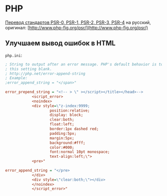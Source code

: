 # PHP

[Перевод стандартов PSR-0, PSR-1, PSR-2, PSR-3, PSR-4](http://svyatoslav.biz/misc/psr_translation/) на русский, оригинал: [http://www.php-fig.org/psr/](http://www.php-fig.org/psr/)

## Улучшаем вывод ошибок в HTML

`php.ini`:

```ini
; String to output after an error message. PHP's default behavior is to leave
; this setting blank.
; http://php.net/error-append-string
; Example:
;error_append_string = "</span>"
 
error_prepend_string = "<!-- > \" ></script></title></head>-->
            <script_error>
            <noindex>
            <div style=\"z-index:9999;
                    position:relative;
                    display: block;
                    clear:both;
                    float:left;
                    border:1px dashed red;
                    padding:5px;
                    margin:5px;
                    background:#fff;
                    color:#000;
                    font:normal 10pt monospace;
                    text-align:left;\">
            <pre>"
 
error_append_string = "</pre>
            </div>
            <div style=\"clear:both;\"></div>
            </noindex>
            </script_error>"
```
